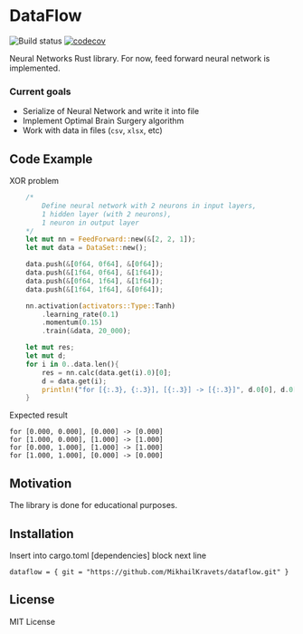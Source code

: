 # DataFlow

![Build status](https://travis-ci.org/MikhailKravets/Neural-Network-Rust.svg?branch=master)
[![codecov](https://codecov.io/gh/MikhailKravets/Neural-Network-Rust/branch/master/graph/badge.svg)](https://codecov.io/gh/MikhailKravets/Neural-Network-Rust)

Neural Networks Rust library. For now, feed forward neural network is implemented.

### Current goals
- Serialize of Neural Network and write it into file
- Implement Optimal Brain Surgery algorithm
- Work with data in files (``csv``, ``xlsx``, etc)

## Code Example
XOR problem
```rust
    /*
        Define neural network with 2 neurons in input layers,
        1 hidden layer (with 2 neurons),
        1 neuron in output layer
    */
    let mut nn = FeedForward::new(&[2, 2, 1]);
    let mut data = DataSet::new();

    data.push(&[0f64, 0f64], &[0f64]);
    data.push(&[1f64, 0f64], &[1f64]);
    data.push(&[0f64, 1f64], &[1f64]);
    data.push(&[1f64, 1f64], &[0f64]);

    nn.activation(activators::Type::Tanh)
        .learning_rate(0.1)
        .momentum(0.15)
        .train(&data, 20_000);

    let mut res;
    let mut d;
    for i in 0..data.len(){
        res = nn.calc(data.get(i).0)[0];
        d = data.get(i);
        println!("for [{:.3}, {:.3}], [{:.3}] -> [{:.3}]", d.0[0], d.0[1], d.1[0], res);
    }
```
Expected result
```
for [0.000, 0.000], [0.000] -> [0.000]
for [1.000, 0.000], [1.000] -> [1.000]
for [0.000, 1.000], [1.000] -> [1.000]
for [1.000, 1.000], [0.000] -> [0.000]
```

## Motivation
The library is done for educational purposes.

## Installation
Insert into cargo.toml [dependencies] block next line
```
dataflow = { git = "https://github.com/MikhailKravets/dataflow.git" }
```

## License
MIT License
